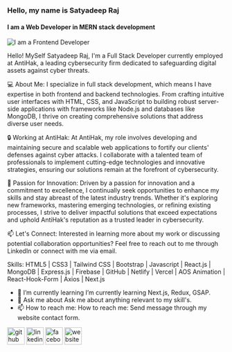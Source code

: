 ### Hello, my name is Satyadeep Raj

#### I am a Web Developer in MERN stack development

![I am a Frontend Developer](https://res.cloudinary.com/dzkpb9csm/image/upload/v1713004769/readme/Screenshot_2024-04-13_160150_bl5lpu.png)

Hello!
MySelf Satyadeep Raj, I'm a Full Stack Developer currently employed at AntiHak, a leading cybersecurity firm dedicated to safeguarding digital assets against cyber threats.

💻 About Me:
I specialize in full stack development, which means I have expertise in both frontend and backend technologies. From crafting intuitive user interfaces with HTML, CSS, and JavaScript to building robust server-side applications with frameworks like Node.js and databases like MongoDB, I thrive on creating comprehensive solutions that address diverse user needs.

🔒 Working at AntiHak:
At AntiHak, my role involves developing and maintaining secure and scalable web applications to fortify our clients' defenses against cyber attacks. I collaborate with a talented team of professionals to implement cutting-edge technologies and innovative strategies, ensuring our solutions remain at the forefront of cybersecurity.

🌟 Passion for Innovation:
Driven by a passion for innovation and a commitment to excellence, I continually seek opportunities to enhance my skills and stay abreast of the latest industry trends. Whether it's exploring new frameworks, mastering emerging technologies, or refining existing processes, I strive to deliver impactful solutions that exceed expectations and uphold AntiHak's reputation as a trusted leader in cybersecurity.

📫 Let's Connect:
Interested in learning more about my work or discussing potential collaboration opportunities? Feel free to reach out to me through LinkedIn or connect with me via email.

Skills: HTML5 | CSS3 | Tailwind CSS | Bootstrap | Javascript | React.js | MongoDB | Express.js | Firebase | GitHub | Netlify | Vercel | AOS Animation | React-Hook-Form | Axios | Next.js

- 🌱 I’m currently learning I’m currently learning Next.js, Redux, GSAP.
- 💬 Ask me about Ask me about anything relevant to my skill's.
- 📫 How to reach me: How to reach me: Send message through my website contact form.

[<img src='https://cdn.jsdelivr.net/npm/simple-icons@3.0.1/icons/github.svg' alt='github' height='40'>](https://github.com/satyadeepraj) [<img src='https://cdn.jsdelivr.net/npm/simple-icons@3.0.1/icons/linkedin.svg' alt='linkedin' height='40'>](www.linkedin.com/in/satyadeep-raj-bb381b226) [<img src='https://cdn.jsdelivr.net/npm/simple-icons@3.0.1/icons/facebook.svg' alt='facebook' height='40'>](https://stackblitz.com/@satyadeepraj) [<img src='https://cdn.jsdelivr.net/npm/simple-icons@3.0.1/icons/icloud.svg' alt='website' height='40'>](https://satyadeep-portfolio.vercel.app/)


